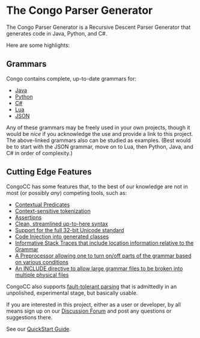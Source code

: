 # The Congo Parser Generator

The Congo Parser Generator is a Recursive Descent Parser Generator that generates code in Java, Python, and C#. 

Here are some highlights:

## Grammars 

Congo contains complete, up-to-date grammars for:

- [Java](https://github.com/congo-cc/congo-parser-generator/tree/main/examples/java)
- [Python](https://github.com/congo-cc/congo-parser-generator/tree/main/examples/python)
- [C#](https://github.com/congo-cc/congo-parser-generator/tree/main/examples/csharp)
- [Lua](https://github.com/congo-cc/congo-parser-generator/tree/main/examples/lua)
- [JSON](https://github.com/congo-cc/congo-parser-generator/tree/main/examples/json)

Any of these grammars may be freely used in your own projects, though it would be *nice* if you acknowledge the use and provide a link to this project. The above-linked grammars also can be studied as examples. (Best would be to start with the JSON grammar, move on to Lua, then Python, Java, and C# in order of complexity.)

## Cutting Edge Features

CongoCC has some features that, to the best of our knowledge are not in most (or possibly *any*) competing tools, such as:

- [Contextual Predicates](https://wiki.parsers.org/doku.php?id=contextual_predicates)
- [Context-sensitive tokenization](https://parsers.org/javacc21/activating-de-activating-tokens/)
- [Assertions](https://parsers.org/tips-and-tricks/introducing-assertions/)
- [Clean, streamlined up-to-here syntax](https://wiki.parsers.org/doku.php?id=up_to_here)
- [Support for the full 32-bit Unicode standard](https://parsers.org/javacc21/javacc-21-now-supports-full-unicode/)
- [Code Injection into generated classes](https://wiki.parsers.org/doku.php?id=code_injection_in_javacc_21)
- [Informative Stack Traces that include location information relative to the Grammar]()
- [A Preprocessor allowing one to turn on/off parts of the grammar based on various conditions](https://parsers.org/tips-and-tricks/javacc-21-has-a-preprocessor/)
- [An INCLUDE directive to allow large grammar files to be broken into multiple physical files](https://wiki.parsers.org/doku.php?id=include)

CongoCC also supports [fault-tolerant parsing](https://parsers.org/javacc21/the-promised-land-fault-tolerant-parsing/) that is admittedly in an unpolished, experimental stage, but basically usable.

If you are interested in this project, either as a user or developer, by all means sign up on our [Discussion Forum](https://discuss.congocc.org) and post any questions or suggestions there.

See our [QuickStart Guide](https://parsers.org/home/).